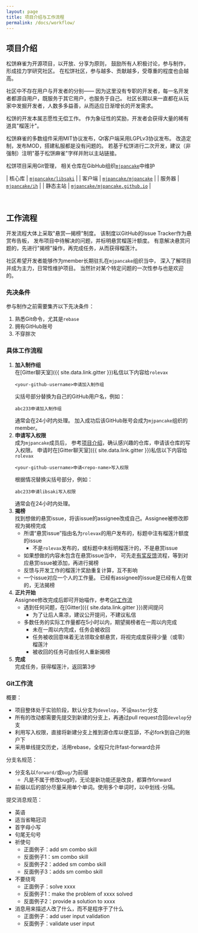 ```yaml
---
layout: page
title: 项目介绍与工作流程
permalink: /docs/workflow/
---
```


## <a name="intro"></a>项目介绍

松饼麻雀为开源项目，以开放、分享为原则，
鼓励所有人积极讨论，参与制作，形成挂力学研究社区。
在松饼社区，参与越多、贡献越多，受尊重的程度也会越高。

社区中不存在用户与开发者的分别——
因为这里没有专职的开发者，每一名开发者都源自用户，既服务于其它用户，也服务于自己。
社区长期以来一直都在从玩家中发掘开发者，人数多多益善，从而适应日渐增长的开发需求。

松饼的开发本属志愿性无偿工作。
作为象征性的奖励，开发者会获得大量的稀有道具"榴莲汁"。

松饼麻雀的多数组件采用MIT协议发布，Qt客户端采用LGPLv3协议发布。
改造定制，发布MOD，搭建私服都是没有问题的。
若基于松饼进行二次开发，建议（非强制）注明"基于松饼麻雀"字样并附以主站链接。

松饼项目采用Git管理，
相关仓库在GibHub组织[`mjpancake`](https://github.com/mjpancake)中维护

| 核心库   | [`mjpancake/libsaki`][libsaki] |
| 客户端   | [`mjpancake/mjpancake`][mjpancake] |
| 服务器   | [`mjpancake/ih`][ih] |
| 静态主站 | [`mjpancake/mjpancake.github.io`][pages] |

[libsaki]: https://github.com/mjpancake/libsaki
[mjpancake]: https://github.com/mjpancake/mjpancake
[ih]: https://github.com/mjpancake/ih
[pages]: https://github.com/mjpancake/mjpancake.github.io

<br />

## 工作流程

开发流程大体上采取"悬赏—揭榜"制度。
该制度以GitHub的Issue Tracker作为悬赏布告板，
发布项目中待解决的问题，并标明悬赏榴莲汁额度。
有意解决悬赏问题的，先进行"揭榜"操作，再完成任务，从而获得榴莲汁。

社区希望开发者能够作为member长期驻扎在`mjpancake`组织当中，
深入了解项目并成为主力，日常性维护项目。
当然针对某个特定问题的一次性参与也是欢迎的。

### 先决条件

参与制作之前需要集齐以下先决条件：
1. 熟悉Git命令，尤其是`rebase`
1. 拥有GitHub账号
1. 不穿胖次

### 具体工作流程

1. __加入制作组__  
   在[Gitter聊天室]({{ site.data.link.gitter }})私信以下内容给`rolevax`
   ```
   <your-github-username>申请加入制作组
   ```
   尖括号部分替换为自己的GitHub用户名，例如：
   ```
   abc233申请加入制作组
   ```
   通常会在24小时内处理。
   加入成功后该GitHub账号会成为`mjpancake`组织的member。
2. __申请写入权限__  
   成为`mjpancake`成员后，
   参考[项目介绍](#intro)，确认感兴趣的仓库，申请该仓库的写入权限。
   申请时在[Gitter聊天室]({{ site.data.link.gitter }})私信以下内容给`rolevax`
   ```
   <your-github-username>申请<repo-name>写入权限
   ```
   根据情况替换尖括号部分，例如：
   ```
   abc233申请libsaki写入权限
   ```
   通常会在24小时内处理。
3. __揭榜__  
   找到想做的悬赏issue，将该issue的assignee改成自己。Assignee被修改即视为揭榜完成
   - 所谓“悬赏issue”指由名为`rolevax`的用户发布的，标题中注有榴莲汁额度的issue
     - 不是`rolevax`发布的，或标题中未标明榴莲汁的，不是悬赏issue
   - 如果想做的内容未包含在悬赏issue当中，
     可先走[有奖反馈](/feedback/)流程，等到对应悬赏issue被添加，再进行揭榜
   - 反馈与开发工作的榴莲汁奖励重复计算，互不影响
   - 一个issue对应一个人的工作量。
     已经有assignee的issue是已经有人在做的，无法揭榜
4. __正片开始__  
   Assignee修改完成后即可开始喵作，参考[Git工作流](#git)
   - 遇到任何问题，在[Gitter]({{ site.data.link.gitter }})房间提问
     - 为了让后人乘凉，建议公开提问，不建议私信
   - 多数任务的实际工作量都在5小时以内，期望揭榜者在一周以内完成
     - 未在一周以内完成，任务会被收回
	 - 任务被收回意味着无法领取全额悬赏，将视完成度获得少量（或零）榴莲汁
	 - 被收回的任务可由任何人重新揭榜
5. __完成__  
   完成任务，获得榴莲汁，返回第3步

### <a name="git"></a>Git工作流

概要：
- 项目整体处于实验阶段，默认分支为`develop`，不设`master`分支
- 所有的改动都需要先提交到新建的分支上，再通过pull request合回`develop`分支
- 利用写入权限，直接将新建分支上推到源仓库以便互舔，不必fork到自己的账户下
- 采用单线提交历史，活用rebase，全程只允许fast-forward合并

分支名规范：
- 分支名以`forward/`或`bug/`为前缀
  - 凡是不属于修改bug的，无论是新功能还是改良，都算作forward
- 前缀以后的部分尽量采用单个单词。使用多个单词时，以中划线`-`分隔。

提交消息规范：
- 英语
- 适当省略冠词
- 首字母小写
- 句尾无句号
- 祈使句
  - 正面例子：add sm combo skill
  - 反面例子1：sm combo skill
  - 反面例子2：added sm combo skill
  - 反面例子3：adds sm combo skill
- 不要绕弯
  - 正面例子：solve xxxx
  - 反面例子1：make the problem of xxxx solved
  - 反面例子2：provide a solution to xxxx
- 消息用来描述人改了什么，而不是程序于了什么
  - 正面例子：add user input validation
  - 反面例子：validate user input

